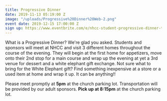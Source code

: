 ```yaml
---
title: Progressive Dinner
date: 2019-11-13 05:19:00 Z
image: "/uploads/Progressive%20Dinner%20Web-2.png"
event date: 2019-12-15 17:00:00 Z
sign up: https://www.eventbrite.com/e/nhcc-student-progressive-dinner-tickets-81808859501
---
```


What is a Progressive Dinner? We're glad you asked. Students and sponsors will meet at NHCC and visit 3 different homes throughout the course of the evening. They will begin at the first home for appetizers, move onto their 2nd stop for a main course and wrap up the evening at yet a 3rd venue for dessert and a white elephant gift exchange. Not sure what to bring for the White Elephant gift? Find something inexpensive at a store or a used item at home and wrap it up. It can be anything!!

Please meet promptly at **5pm** at the church parking lot. Transportation will be provided by our adult sponsors. **Pick up at 8:15pm** at the church parking lot.
